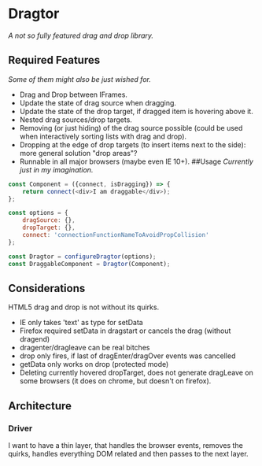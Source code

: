 # Dragtor
_A not so fully featured drag and drop library._
## Required Features
_Some of them might also be just wished for._
* Drag and Drop between IFrames.
* Update the state of drag source when dragging.
* Update the state of the drop target, if dragged item is hovering above it.
* Nested drag sources/drop targets.
* Removing (or just hiding) of the drag source possible (could be used when
  interactively sorting lists with drag and drop).
* Dropping at the edge of drop targets (to insert items next to the side):
  more general solution "drop areas"?
* Runnable in all major browsers (maybe even IE 10+).
##Usage
_Currently just in my imagination._
```javascript
const Component = ({connect, isDragging}) => {
    return connect(<div>I am draggable</div>);
};

const options = {
    dragSource: {},
    dropTarget: {},
    connect: 'connectionFunctionNameToAvoidPropCollision'
};

const Dragtor = configureDragtor(options);
const DraggableComponent = Dragtor(Component);
```
## Considerations
HTML5 drag and drop is not without its quirks.
* IE only takes 'text' as type for setData
* Firefox required setData in dragstart or cancels the drag (without dragend)
* dragenter/dragleave can be real bitches
* drop only fires, if last of dragEnter/dragOver events was cancelled
* getData only works on drop (protected mode)
* Deleting currently hovered dropTarget, does not generate dragLeave on some browsers
  (it does on chrome, but doesn't on firefox).
## Architecture
### Driver
I want to have a thin layer, that handles the browser events, removes the
quirks, handles everything DOM related and then passes to the next layer.
